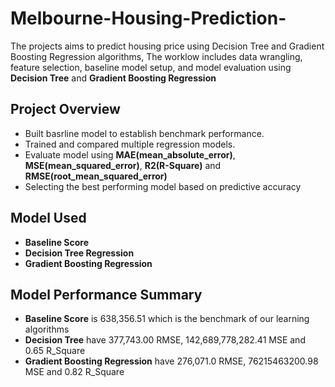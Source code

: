 # Melbourne-Housing-Prediction-
The projects aims to predict housing price using Decision Tree and Gradient Boosting Regression algorithms, 
The worklow includes data wrangling, feature selection, baseline model setup, and model evaluation using **Decision Tree** and **Gradient Boosting Regression**

## Project Overview
- Built basrline model to establish benchmark performance.
- Trained and compared multiple regression models.
- Evaluate model using **MAE(mean_absolute_error)**, **MSE(mean_squared_error)**, **R2(R-Square)** and **RMSE(root_mean_squared_error)**
- Selecting the best performing model based on predictive accuracy

## Model Used
- **Baseline Score**
- **Decision Tree Regression**
- **Gradient Boosting Regression**

## Model Performance Summary
- **Baseline Score** is 638,356.51 which is the benchmark of our learning algorithms
- **Decision Tree** have 377,743.00 RMSE, 142,689,778,282.41 MSE and 0.65 R_Square
- **Gradient Boosting Regression** have 276,071.0 RMSE, 76215463200.98 MSE and 0.82 R_Square

